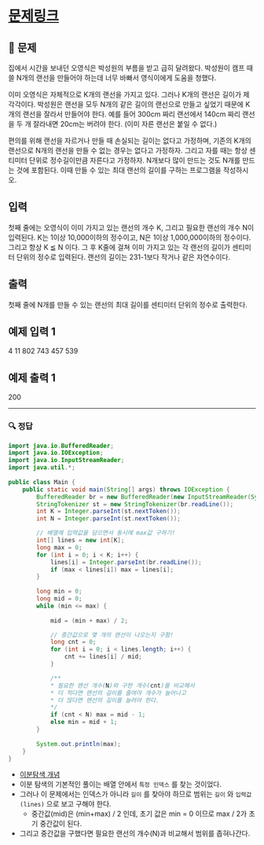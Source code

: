 # [문제링크](https://www.acmicpc.net/problem/2805)

## 📝 문제

집에서 시간을 보내던 오영식은 박성원의 부름을 받고 급히 달려왔다. 박성원이 캠프 때 쓸 N개의 랜선을 만들어야 하는데 너무 바빠서 영식이에게 도움을 청했다.

이미 오영식은 자체적으로 K개의 랜선을 가지고 있다. 그러나 K개의 랜선은 길이가 제각각이다. 박성원은 랜선을 모두 N개의 같은 길이의 랜선으로 만들고 싶었기 때문에 K개의 랜선을 잘라서 만들어야 한다. 예를 들어 300cm 짜리 랜선에서 140cm 짜리 랜선을 두 개 잘라내면 20cm는 버려야 한다. (이미 자른 랜선은 붙일 수 없다.)

편의를 위해 랜선을 자르거나 만들 때 손실되는 길이는 없다고 가정하며, 기존의 K개의 랜선으로 N개의 랜선을 만들 수 없는 경우는 없다고 가정하자. 그리고 자를 때는 항상 센티미터 단위로 정수길이만큼 자른다고 가정하자. N개보다 많이 만드는 것도 N개를 만드는 것에 포함된다. 이때 만들 수 있는 최대 랜선의 길이를 구하는 프로그램을 작성하시오.

## 입력

첫째 줄에는 오영식이 이미 가지고 있는 랜선의 개수 K, 그리고 필요한 랜선의 개수 N이 입력된다. K는 1이상 10,000이하의 정수이고, N은 1이상 1,000,000이하의 정수이다. 그리고 항상 K ≦ N 이다. 그 후 K줄에 걸쳐 이미 가지고 있는 각 랜선의 길이가 센티미터 단위의 정수로 입력된다. 랜선의 길이는 231-1보다 작거나 같은 자연수이다.

## 출력

첫째 줄에 N개를 만들 수 있는 랜선의 최대 길이를 센티미터 단위의 정수로 출력한다.

## 예제 입력 1 

4 11
802
743
457
539

## 예제 출력 1

200


---

### 🔍 정답

```java
import java.io.BufferedReader;  
import java.io.IOException;  
import java.io.InputStreamReader;  
import java.util.*;  
  
public class Main {  
    public static void main(String[] args) throws IOException {  
        BufferedReader br = new BufferedReader(new InputStreamReader(System.in));  
        StringTokenizer st = new StringTokenizer(br.readLine());  
        int K = Integer.parseInt(st.nextToken());  
        int N = Integer.parseInt(st.nextToken());  

		// 배열에 입력값을 담으면서 동시에 max값 구하기!
        int[] lines = new int[K];  
        long max = 0;  
        for (int i = 0; i < K; i++) {  
            lines[i] = Integer.parseInt(br.readLine());  
            if (max < lines[i]) max = lines[i];  
        }  
  
        long min = 0;  
        long mid = 0;  
        while (min <= max) { 
         
            mid = (min + max) / 2;  

			// 중간값으로 몇 개의 랜선이 나오는지 구함!
            long cnt = 0;  
            for (int i = 0; i < lines.length; i++) {  
                cnt += lines[i] / mid;  
            }  

			/**
			* 필요한 랜선 개수(N)와 구한 개수(cnt)를 비교해서
			* 더 적다면 랜선의 길이를 줄여야 개수가 늘어나고
			* 더 많다면 랜선의 길이를 늘려야 한다.
			*/
            if (cnt < N) max = mid - 1;  
            else min = mid + 1;  
        }
        
        System.out.println(max);  
    }  
}
```
- [이분탐색 개념](/Algorithm/이분_탐색(Binary_Search).md)
- 이분 탐색의 기본적인 풀이는 배열 안에서  `특정 인덱스` 를 찾는 것이었다.
- 그러나 이 문제에서는 인덱스가 아니라 `길이` 를 찾아야 하므로 범위는 `길이` 와 `입력값(lines)` 으로 보고 구해야 한다.
	- 중간값(mid)은 (min+max) / 2 인데, 초기 값은 min = 0 이므로 max / 2가 초기 중간값이 된다.
- 그리고 중간값을 구했다면 필요한 랜선의 개수(N)과 비교해서 범위를 좁혀나간다.
